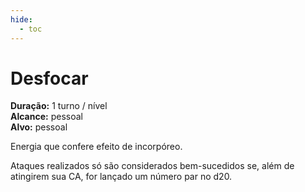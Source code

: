 ```yaml
---
hide:
  - toc
---
```


# Desfocar

**Duração:** 1 turno / nível  
**Alcance:** pessoal  
**Alvo:** pessoal  

Energia que confere efeito de incorpóreo. 

Ataques realizados só são considerados bem-sucedidos se, além de atingirem sua CA, for lançado um número par no d20.